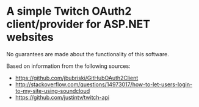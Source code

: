 A simple Twitch OAuth2 client/provider for ASP.NET websites 
==================

No guarantees are made about the functionality of this software.
 

Based on information from the following sources:

* https://github.com/jbubriski/GitHubOAuth2Client
* http://stackoverflow.com/questions/14973017/how-to-let-users-login-to-my-site-using-soundcloud
* https://github.com/justintv/twitch-api